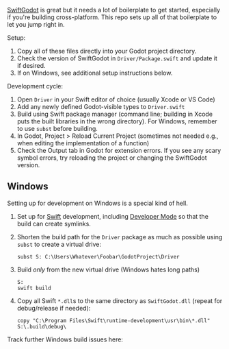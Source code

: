 [SwiftGodot][] is great but it needs a lot of boilerplate to get started, especially if you're building cross-platform.
This repo sets up all of that boilerplate to let you jump right in.

[SwiftGodot]: https://github.com/migueldeicaza/SwiftGodot

Setup:

1. Copy all of these files directly into your Godot project directory.
2. Check the version of SwiftGodot in `Driver/Package.swift` and update it if desired.
3. If on Windows, see additional setup instructions below.

Development cycle:

1. Open `Driver` in your Swift editor of choice (usually Xcode or VS Code)
2. Add any newly defined Godot-visible types to `Driver.swift`
3. Build using Swift package manager (command line; building in Xcode puts the built libraries in the wrong directory).
   For Windows, remember to use `subst` before building.
4. In Godot, Project > Reload Current Project (sometimes not needed e.g., when editing the implementation of a function)
5. Check the Output tab in Godot for extension errors.
   If you see any scary symbol errors, try reloading the project or changing the SwiftGodot version.

## Windows

Setting up for development on Windows is a special kind of hell.

1. Set up for [Swift][] development, including [Developer Mode][] so that the build can create symlinks.
2. Shorten the build path for the `Driver` package as much as possible using `subst` to create a virtual drive:

       subst S: C:\Users\Whatever\Foobar\GodotProject\Driver

3. Build _only_ from the new virtual drive (Windows hates long paths)

       S:
       swift build

4. Copy all Swift `*.dll`s to the same directory as `SwiftGodot.dll` (repeat for debug/release if needed):

       copy "C:\Program Files\Swift\runtime-development\usr\bin\*.dll" S:\.build\debug\

[Swift]: https://www.swift.org/install/windows/
[Developer Mode]: https://learn.microsoft.com/en-us/windows/apps/get-started/enable-your-device-for-development

Track further Windows build issues here:

[win]: https://github.com/migueldeicaza/SwiftGodot/issues/299